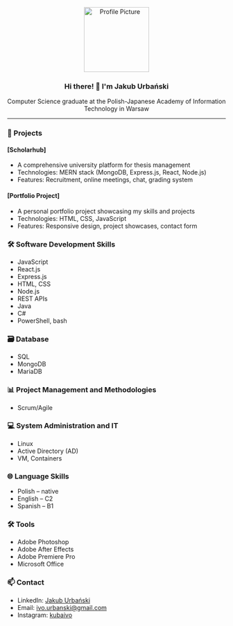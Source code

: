 <div align="center">
  <img src="your-profile-picture.jpg" alt="Profile Picture" height="150"/>
  <h3>Hi there! 👋 I'm Jakub Urbański</h3>
  <p>Computer Science graduate at the Polish-Japanese Academy of Information Technology in Warsaw</p>
</div>

---

### 🔧 Projects

#### [Scholarhub]
- A comprehensive university platform for thesis management
- Technologies: MERN stack (MongoDB, Express.js, React, Node.js)
- Features: Recruitment, online meetings, chat, grading system

#### [Portfolio Project] 
- A personal portfolio project showcasing my skills and projects
- Technologies: HTML, CSS, JavaScript
- Features: Responsive design, project showcases, contact form


### 🛠️ Software Development Skills
- JavaScript
- React.js
- Express.js
- HTML, CSS
- Node.js
- REST APIs
- Java
- C#
- PowerShell, bash

### 🗃️ Database
- SQL
- MongoDB
- MariaDB

### 📊 Project Management and Methodologies
- Scrum/Agile

### 💻 System Administration and IT
- Linux
- Active Directory (AD)
- VM, Containers

### 🌐 Language Skills
- Polish – native
- English – C2
- Spanish – B1

### 🛠️ Tools
- Adobe Photoshop
- Adobe After Effects
- Adobe Premiere Pro
- Microsoft Office



### 📫 Contact

- LinkedIn: [Jakub Urbański](https://pl.linkedin.com/in/jakub-urbański-9ab9a212b)
- Email: ivo.urbanski@gmail.com
- Instagram: [kubaivo](https://www.instagram.com/kubaivo/)
